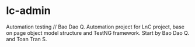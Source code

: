 # lc-admin
Automation testing
// Bao Dao Q.
Automation project for LnC project, base on page object model structure and TestNG framework.
Start by Bao Dao Q. and Toan Tran S.
